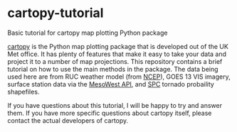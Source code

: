 # cartopy-tutorial
Basic tutorial for cartopy map plotting Python package

[cartopy](http://scitools.org.uk/cartopy) is the Python map plotting package that is developed out of the UK Met office. It has plenty of features that make it easy to take your data and project it to a number of map projections. This repository contains a brief tutorial on how to use the main methods in the package. The data being used here are from RUC weather model (from [NCEP](http://ncep.noaa.gov)), GOES 13 VIS imagery, surface station data via the [MesoWest API](http://synopticlabs.org/api/), and [SPC](http://spc.noaa.gov) tornado probaility shapefiles.

If you have questions about this tutorial, I will be happy to try and answer them. If you have more specific questions about cartopy itself, please contact the actual developers of cartopy.
